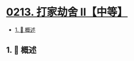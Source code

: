 # [0213. 打家劫舍 II【中等】](https://github.com/Tdahuyou/TNotes.leetcode/tree/main/notes/0213.%20%E6%89%93%E5%AE%B6%E5%8A%AB%E8%88%8D%20II%E3%80%90%E4%B8%AD%E7%AD%89%E3%80%91)

<!-- region:toc -->

- [1. 📝 概述](#1--概述)

<!-- endregion:toc -->

## 1. 📝 概述

